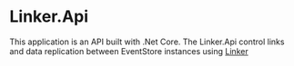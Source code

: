 # Linker.Api
This application is an API built with .Net Core. The Linker.Api control links and data replication between EventStore instances using [Linker](https://github.com/riccardone/EventStore.Tools.Linker)
